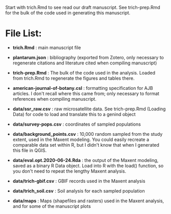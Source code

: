 Start with trich.Rmd to see read our draft manuscript. See trich-prep.Rmd for the bulk of the code used in generating this manuscript.

# File List:

- **trich.Rmd** : main manuscript file

- **plantarum.json** : bibliography (exported from Zotero, only necessary to
  regenerate citations and literature cited when compiling manuscript)

- **trich-prep.Rmd** : The bulk of the code used in the analysis. Loaded from
  trich.Rmd to regenerate the figures and tables there.

- **american-journal-of-botany.csl** : formatting specification for AJB
  articles. I don't recall where this came from; only necessary to format
  references when compiling manuscript.

- **data/ssr_raw.csv** : raw microsatellite data. See trich-prep.Rmd (Loading
  Data) for code to load and translate this to a genind object

- **data/survey-pops.csv** : coordinates of sampled populations

- **data/background_points.csv** : 10,000 random sampled from the study extent,
  used in the Maxent modeling. You could easily recreate a comparable data
  set within R, but I didn't know that when I generated this file in QGIS.

- **data/eval.opt.2020-06-24.Rda** : the output of the Maxent modeling, saved
  as a binary R Data object. Load into R with the load() function, so you
  don't need to repeat the lengthy Maxent analysis.

- **data/trich-gbif.csv** : GBIF records used in the Maxent analysis

- **data/trich_soil.csv** : Soil analysis for each sampled population

- **data/maps** : Maps (shapefiles and rasters) used in the Maxent analysis,
  and for some of the manuscript plots


